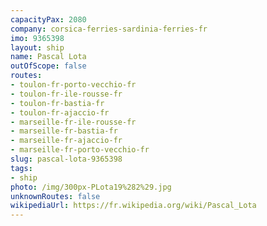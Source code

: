 ```yaml
---
capacityPax: 2080
company: corsica-ferries-sardinia-ferries-fr
imo: 9365398
layout: ship
name: Pascal Lota
outOfScope: false
routes:
- toulon-fr-porto-vecchio-fr
- toulon-fr-ile-rousse-fr
- toulon-fr-bastia-fr
- toulon-fr-ajaccio-fr
- marseille-fr-ile-rousse-fr
- marseille-fr-bastia-fr
- marseille-fr-ajaccio-fr
- marseille-fr-porto-vecchio-fr
slug: pascal-lota-9365398
tags:
- ship
photo: /img/300px-PLota19%282%29.jpg
unknownRoutes: false
wikipediaUrl: https://fr.wikipedia.org/wiki/Pascal_Lota
---
```


